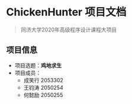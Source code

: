 # ChickenHunter 项目文档

> 同济大学2020年高级程序设计课程大项目

## 项目信息

- 项目选题：**鸡地求生**
- 项目成员：
  - 成笑行 2053302
  - 王钧涛 2050254
  - 何懿励 2050255



